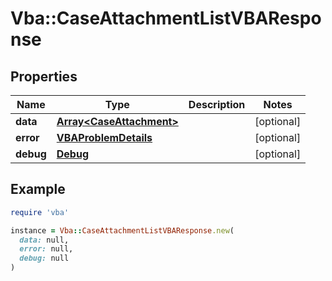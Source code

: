 # Vba::CaseAttachmentListVBAResponse

## Properties

| Name | Type | Description | Notes |
| ---- | ---- | ----------- | ----- |
| **data** | [**Array&lt;CaseAttachment&gt;**](CaseAttachment.md) |  | [optional] |
| **error** | [**VBAProblemDetails**](VBAProblemDetails.md) |  | [optional] |
| **debug** | [**Debug**](Debug.md) |  | [optional] |

## Example

```ruby
require 'vba'

instance = Vba::CaseAttachmentListVBAResponse.new(
  data: null,
  error: null,
  debug: null
)
```

